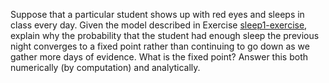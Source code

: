 

Suppose that a particular student shows up with red eyes and sleeps in
class every day. Given the model described in
Exercise <a class="exerciseRef" title="" href="{{ site.baseurl }}/dbn-exercises/ex_15/">sleep1-exercise</a>, explain why the probability
that the student had enough sleep the previous night converges to a
fixed point rather than continuing to go down as we gather more days of
evidence. What is the fixed point? Answer this both numerically (by
computation) and analytically.
